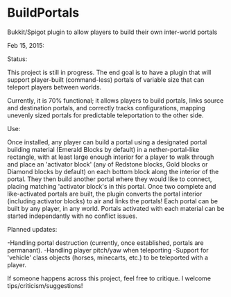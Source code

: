 # BuildPortals
Bukkit/Spigot plugin to allow players to build their own inter-world portals

Feb 15, 2015:

Status:

This project is still in progress. The end goal is to have a plugin that will support player-built (command-less) portals of variable size that can teleport players between worlds.

Currently, it is 70% functional; it allows players to build portals, links source and destination portals, and correctly tracks configurations, mapping unevenly sized portals for predictable teleportation to the other side.

Use:

Once installed, any player can build a portal using a designated portal building material (Emerald Blocks by default) in a nether-portal-like rectangle, with at least large enough interior for a player to walk through and place an 'activator block' (any of Redstone blocks, Gold blocks or Diamond blocks by default) on each bottom block along the interior of the portal. They then build another portal where they would like to connect, placing matching 'activator block's in this portal. Once two complete and like-activated portals are built, the plugin converts the portal interior (including activator blocks) to air and links the portals! Each portal can be built by any player, in any world. Portals activated with each material can be started independantly with no conflict issues.

Planned updates:

-Handling portal destruction (currently, once established, portals are permanant).
-Handling player pitch/yaw when teleporting
-Support for 'vehicle' class objects (horses, minecarts, etc.) to be teleported with a player.

If someone happens across this project, feel free to critique. I welcome tips/criticism/suggestions!
